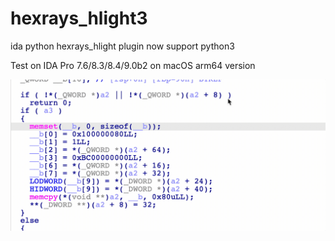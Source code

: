 # hexrays_hlight3
ida python hexrays_hlight plugin now support python3


Test on IDA Pro 7.6/8.3/8.4/9.0b2 on macOS arm64 version

![](./show.gif)
